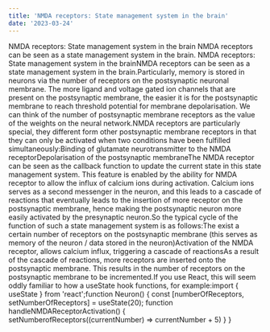 ```yaml
---
title: 'NMDA receptors: State management system in the brain'
date: '2023-03-24'
---
```

NMDA receptors: State management system in the brain
NMDA receptors can be seen as a state management system in the brain.
NMDA receptors: State management system in the brainNMDA receptors can be seen as a state management system in the brain.Particularly, memory is stored in neurons via the number of receptors on the postsynaptic neuronal membrane. The more ligand and voltage gated ion channels that are present on the postsynaptic membrane, the easier it is for the postsynaptic membrane to reach threshold potential for membrane depolarisation. We can think of the number of postsynaptic membrane receptors as the value of the weights on the neural network.NMDA receptors are particularly special, they different form other postsynaptic membrane receptors in that they can only be activated when two conditions have been fulfilled simultaneously:Binding of glutamate neurotransmitter to the NMDA receptorDepolarisation of the postsynaptic membraneThe NMDA receptor can be seen as the callback function to update the current state in this state management system. This feature is enabled by the ability for NMDA receptor to allow the influx of calcium ions during activation. Calcium ions serves as a second messenger in the neuron, and this leads to a cascade of reactions that eventually leads to the insertion of more receptor on the postsynaptic membrane, hence making the postsynaptic neuron more easily activated by the presynaptic neuron.So the typical cycle of the function of such a state management system is as follows:The exist a certain number of receptors on the postsynaptic membrane (this serves as memory of the neuron / data stored in the neuron)Activation of the NMDA receptor, allows calcium influx, triggering a cascade of reactionsAs a result of the cascade of reactions, more receptors are inserted onto the postsynaptic membrane. This results in the number of receptors on the postsynaptic membrane to be incremented.If you use React, this will seem oddly familiar to how a useState hook functions, for example:import { useState } from 'react';function Neuron() {  const [numberOfReceptors, setNumberOfReceptors] = useState(20);  function handleNMDAReceptorActivation() {     setNumberofReceptors((currentNumber) =&gt; currentNumber + 5)   } }
